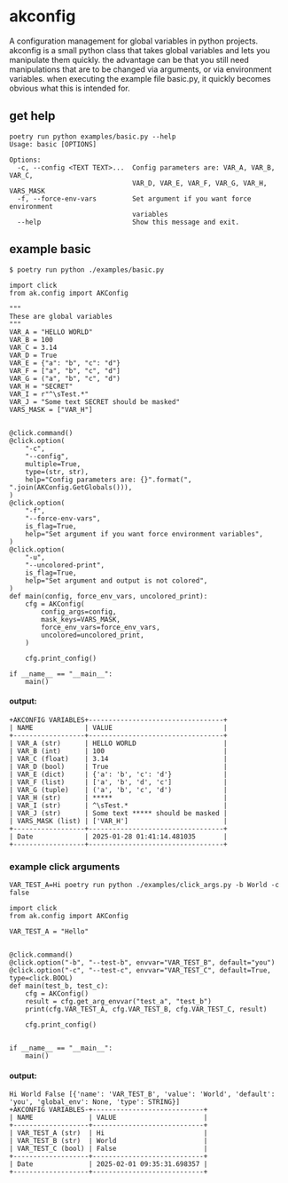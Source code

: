 # akconfig

A configuration management for global variables in python projects.
akconfig is a small python class that takes global variables and lets you manipulate them quickly. the advantage can be that you still need manipulations that are to be changed via arguments, or via environment variables. when executing the example file basic.py, it quickly becomes obvious what this is intended for.

## get help

```
poetry run python examples/basic.py --help
Usage: basic [OPTIONS]

Options:
  -c, --config <TEXT TEXT>...  Config parameters are: VAR_A, VAR_B, VAR_C,
                               VAR_D, VAR_E, VAR_F, VAR_G, VAR_H, VARS_MASK
  -f, --force-env-vars         Set argument if you want force environment
                               variables
  --help                       Show this message and exit.
```

## example basic

`$ poetry run python ./examples/basic.py`

```
import click
from ak.config import AKConfig

"""
These are global variables
"""
VAR_A = "HELLO WORLD"
VAR_B = 100
VAR_C = 3.14
VAR_D = True
VAR_E = {"a": "b", "c": "d"}
VAR_F = ["a", "b", "c", "d"]
VAR_G = ("a", "b", "c", "d")
VAR_H = "SECRET"
VAR_I = r"^\sTest.*"
VAR_J = "Some text SECRET should be masked"
VARS_MASK = ["VAR_H"]


@click.command()
@click.option(
    "-c",
    "--config",
    multiple=True,
    type=(str, str),
    help="Config parameters are: {}".format(", ".join(AKConfig.GetGlobals())),
)
@click.option(
    "-f",
    "--force-env-vars",
    is_flag=True,
    help="Set argument if you want force environment variables",
)
@click.option(
    "-u",
    "--uncolored-print",
    is_flag=True,
    help="Set argument and output is not colored",
)
def main(config, force_env_vars, uncolored_print):
    cfg = AKConfig(
        config_args=config,
        mask_keys=VARS_MASK,
        force_env_vars=force_env_vars,
        uncolored=uncolored_print,
    )

    cfg.print_config()

if __name__ == "__main__":
    main()
```

#### output:

```
+AKCONFIG VARIABLES+----------------------------------+
| NAME             | VALUE                            |
+------------------+----------------------------------+
| VAR_A (str)      | HELLO WORLD                      |
| VAR_B (int)      | 100                              |
| VAR_C (float)    | 3.14                             |
| VAR_D (bool)     | True                             |
| VAR_E (dict)     | {'a': 'b', 'c': 'd'}             |
| VAR_F (list)     | ['a', 'b', 'd', 'c']             |
| VAR_G (tuple)    | ('a', 'b', 'c', 'd')             |
| VAR_H (str)      | *****                            |
| VAR_I (str)      | ^\sTest.*                        |
| VAR_J (str)      | Some text ***** should be masked |
| VARS_MASK (list) | ['VAR_H']                        |
+------------------+----------------------------------+
| Date             | 2025-01-28 01:41:14.481035       |
+------------------+----------------------------------+
```

### example click arguments

`VAR_TEST_A=Hi poetry run python ./examples/click_args.py -b World -c false`

```
import click
from ak.config import AKConfig

VAR_TEST_A = "Hello"


@click.command()
@click.option("-b", "--test-b", envvar="VAR_TEST_B", default="you")
@click.option("-c", "--test-c", envvar="VAR_TEST_C", default=True, type=click.BOOL)
def main(test_b, test_c):
    cfg = AKConfig()
    result = cfg.get_arg_envvar("test_a", "test_b")
    print(cfg.VAR_TEST_A, cfg.VAR_TEST_B, cfg.VAR_TEST_C, result)

    cfg.print_config()


if __name__ == "__main__":
    main()
```

#### output:

```
Hi World False [{'name': 'VAR_TEST_B', 'value': 'World', 'default': 'you', 'global_env': None, 'type': STRING}]
+AKCONFIG VARIABLES-+----------------------------+
| NAME              | VALUE                      |
+-------------------+----------------------------+
| VAR_TEST_A (str)  | Hi                         |
| VAR_TEST_B (str)  | World                      |
| VAR_TEST_C (bool) | False                      |
+-------------------+----------------------------+
| Date              | 2025-02-01 09:35:31.698357 |
+-------------------+----------------------------+
```